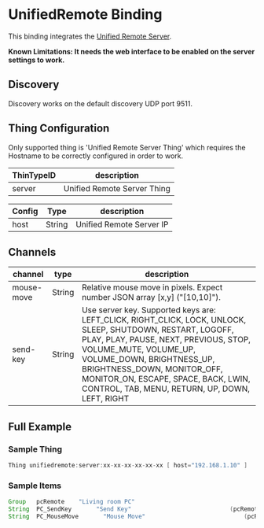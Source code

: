 # UnifiedRemote Binding

This binding integrates the [Unified Remote Server](https://www.unifiedremote.com/).

<b>Known Limitations: It needs the web interface to be enabled on the server settings to work.</b>

## Discovery

Discovery works on the default discovery UDP port 9511.

## Thing Configuration

Only supported thing is 'Unified Remote Server Thing' which requires the Hostname to be correctly configured in order to work.

| ThinTypeID |         description         |
|------------|-----------------------------|
| server     | Unified Remote Server Thing |

| Config |  Type  |       description        |
|--------|--------|--------------------------|
| host   | String | Unified Remote Server IP |

## Channels

|  channel   |  type  |                                                                                                                                                           description                                                                                                                                                            |
|------------|--------|----------------------------------------------------------------------------------------------------------------------------------------------------------------------------------------------------------------------------------------------------------------------------------------------------------------------------------|
| mouse-move | String | Relative mouse move in pixels. Expect number JSON array [x,y] ("[10,10]").                                                                                                                                                                                                                                                       |
| send-key   | String | Use server key. Supported keys are: LEFT_CLICK, RIGHT_CLICK, LOCK, UNLOCK, SLEEP, SHUTDOWN, RESTART, LOGOFF, PLAY, PLAY, PAUSE, NEXT, PREVIOUS, STOP, VOLUME_MUTE, VOLUME_UP, VOLUME_DOWN, BRIGHTNESS_UP, BRIGHTNESS_DOWN, MONITOR_OFF, MONITOR_ON, ESCAPE, SPACE, BACK, LWIN, CONTROL, TAB, MENU, RETURN, UP, DOWN, LEFT, RIGHT |

## Full Example

### Sample Thing

```java
Thing unifiedremote:server:xx-xx-xx-xx-xx-xx [ host="192.168.1.10" ]
```

### Sample Items

```java
Group   pcRemote    "Living room PC"
String  PC_SendKey       "Send Key"                            (pcRemote)   {  channel="unifiedremote:server:xx-xx-xx-xx-xx-xx:send-key" }
String  PC_MouseMove       "Mouse Move"                            (pcRemote)   { channel="samsungtv:tv:livingroom:mouse-move" }
```

